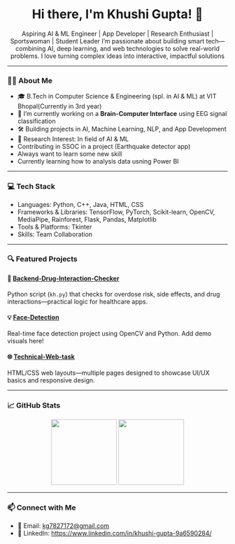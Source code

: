 <!-- GitHub Special Profile README -->

<h1 align="center">Hi there, I'm Khushi Gupta! 👋</h1>

<p align="center">
Aspiring AI & ML Engineer | App Developer | Research Enthusiast | Sportswoman | Student Leader
I’m passionate about building smart tech—combining AI, deep learning, and web technologies to solve real-world problems.  I love turning complex ideas into interactive, impactful solutions 
</p>

---

### 👩‍💻 About Me

- 🎓 B.Tech in Computer Science & Engineering (spl. in AI & ML) at VIT Bhopal(Currently in 3rd year)<br>
- 🔭 I’m currently working on a **Brain-Computer Interface** using EEG signal classification
- 🛠 Building projects in AI, Machine Learning, NLP, and App Development
- 🧠 Research Interest: In field of AI & ML
- Contributing in SSOC in a project (Earthquake detector app)
- Always want to learn some new skill
- Currently learning how to analysis data usning Power BI

---

### 💻 Tech Stack
- Languages: Python, C++, Java, HTML, CSS
- Frameworks & Libraries: TensorFlow, PyTorch, Scikit-learn, OpenCV, MediaPipe, Rainforest, Flask, Pandas, Matplotlib
- Tools & Platforms: Tkinter
- Skills: Team Collaboration

---
### 🔍 Featured Projects

#### 🧪 [Backend‑Drug‑Interaction‑Checker](https://github.com/kg7825881/Backend-Drug-Interaction-Checker-)  
Python script (`kh.py`) that checks for overdose risk, side effects, and drug interactions—practical logic for healthcare apps.

#### 💡 [Face‑Detection](https://github.com/kg7825881/Face-Detection)  
Real-time face detection project using OpenCV and Python. Add demo visuals here!

#### 🌐 [Technical‑Web‑task](https://github.com/kg7825881/Technical-Web-task)  
HTML/CSS web layouts—multiple pages designed to showcase UI/UX basics and responsive design.

---


### 📈 GitHub Stats

<p align="center">
  <img src="https://github-readme-stats.vercel.app/api?username=khushigupta&show_icons=true&theme=radical" height="150">
  <img src="https://github-readme-stats.vercel.app/api/top-langs/?username=khushigupta&layout=compact&theme=radical" height="150">
</p>

---

### 📫 Connect with Me
- 📧 Email: kg7827172@gmail.com
- 🔗 LinkedIn: https://www.linkedin.com/in/khushi-gupta-9a6590284/
